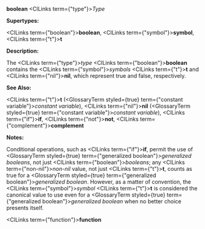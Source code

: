 **boolean** <ClLinks  term={"type"}><i>Type</i></ClLinks> 



**Supertypes:** 



<ClLinks  term={"boolean"}><b>boolean</b></ClLinks>, <ClLinks  term={"symbol"}><b>symbol</b></ClLinks>, <ClLinks  term={"t"}><b>t</b></ClLinks> 



**Description:** 



The <ClLinks  term={"type"}><i>type</i></ClLinks> <ClLinks  term={"boolean"}><b>boolean</b></ClLinks> contains the <ClLinks  term={"symbol"}><i>symbols</i></ClLinks> <ClLinks  term={"t"}><b>t</b></ClLinks> and <ClLinks  term={"nil"}><b>nil</b></ClLinks>, which represent true and false, respectively. 



**See Also:** 



<ClLinks  term={"t"}><b>t</b></ClLinks> (<GlossaryTerm styled={true} term={"constant variable"}><i>constant variable</i></GlossaryTerm>), <ClLinks  term={"nil"}><b>nil</b></ClLinks> (<GlossaryTerm styled={true} term={"constant variable"}><i>constant variable</i></GlossaryTerm>), <ClLinks  term={"if"}><b>if</b></ClLinks>, <ClLinks  term={"not"}><b>not</b></ClLinks>, <ClLinks  term={"complement"}><b>complement</b></ClLinks> 



**Notes:** 



Conditional operations, such as <ClLinks  term={"if"}><b>if</b></ClLinks>, permit the use of <GlossaryTerm styled={true} term={"generalized boolean"}><i>generalized booleans</i></GlossaryTerm>, not just <ClLinks  term={"boolean"}><i>booleans</i></ClLinks>; any <ClLinks  term={"non-nil"}><i>non-nil</i></ClLinks> value, not just <ClLinks  term={"t"}><b>t</b></ClLinks>, counts as true for a <GlossaryTerm styled={true} term={"generalized boolean"}><i>generalized boolean</i></GlossaryTerm>. However, as a matter of convention, the <ClLinks  term={"symbol"}><i>symbol</i></ClLinks> <ClLinks  term={"t"}><b>t</b></ClLinks> is considered the canonical value to use even for a <GlossaryTerm styled={true} term={"generalized boolean"}><i>generalized boolean</i></GlossaryTerm> when no better choice presents itself.  







<ClLinks  term={"function"}><b>function</b></ClLinks> 



